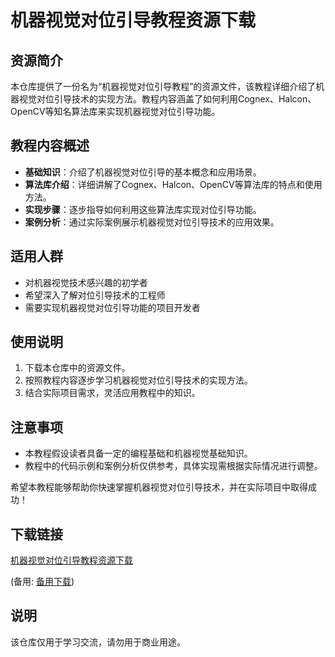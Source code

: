 # 机器视觉对位引导教程资源下载

## 资源简介

本仓库提供了一份名为“机器视觉对位引导教程”的资源文件，该教程详细介绍了机器视觉对位引导技术的实现方法。教程内容涵盖了如何利用Cognex、Halcon、OpenCV等知名算法库来实现机器视觉对位引导功能。

## 教程内容概述

- **基础知识**：介绍了机器视觉对位引导的基本概念和应用场景。
- **算法库介绍**：详细讲解了Cognex、Halcon、OpenCV等算法库的特点和使用方法。
- **实现步骤**：逐步指导如何利用这些算法库实现对位引导功能。
- **案例分析**：通过实际案例展示机器视觉对位引导技术的应用效果。

## 适用人群

- 对机器视觉技术感兴趣的初学者
- 希望深入了解对位引导技术的工程师
- 需要实现机器视觉对位引导功能的项目开发者

## 使用说明

1. 下载本仓库中的资源文件。
2. 按照教程内容逐步学习机器视觉对位引导技术的实现方法。
3. 结合实际项目需求，灵活应用教程中的知识。

## 注意事项

- 本教程假设读者具备一定的编程基础和机器视觉基础知识。
- 教程中的代码示例和案例分析仅供参考，具体实现需根据实际情况进行调整。

希望本教程能够帮助你快速掌握机器视觉对位引导技术，并在实际项目中取得成功！

## 下载链接
[机器视觉对位引导教程资源下载](https://pan.quark.cn/s/50b6ac06a42d) 

(备用: [备用下载](https://pan.baidu.com/s/10LBAPNz_1vUQq7w-8rSZTQ?pwd=1234))

## 说明

该仓库仅用于学习交流，请勿用于商业用途。

